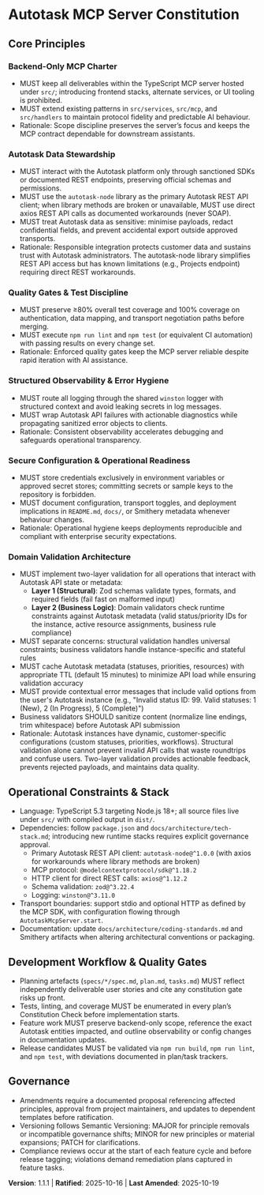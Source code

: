 <!--
Sync Impact Report - Amendment 1.1.1
Version change: 1.1.0 → 1.1.1
Amendment type: PATCH (clarification)
Modified principles: Autotask Data Stewardship, Operational Constraints & Stack
Added sections: Explicit autotask-node library usage guidance and dependency list
Removed sections: None
Templates requiring updates: None (clarification only)
Follow-up TODOs:
- ✅ Update WARP.md with autotask-node library limitation documentation
- ✅ Update docs/brownfield-architecture.md with REST-only clarification
- ✅ Update docs/architecture/tech-stack.md with library limitation details
- ✅ Update CLAUDE.md with known library limitations
- ✅ Update README.md architecture section with REST API clarification
Discovery Context: Corrected incorrect "SOAP fallback" claim in Known Limitations; clarified autotask-node is REST-only with axios for broken library methods
Proposal: Document that all Autotask API interactions use REST (via autotask-node or axios), never SOAP. Clarify Projects endpoint uses axios due to autotask-node bug.
-->

<!--
Previous Amendment - 1.1.0
Version change: 1.0.0 → 1.1.0
Modified principles: (new) Domain Validation Architecture
Added sections: None
Removed sections: None
Templates requiring updates:
- ⏳ .specify/templates/spec-template.md - Add validation architecture section
- ⏳ .specify/templates/plan-template.md - Add validation approach checklist
- ⏳ .specify/templates/tasks-template.md - Add validation task patterns
Follow-up TODOs:
- Review existing update operations for two-layer validation compliance
- Document metadata caching patterns in architecture/
- Update WARP.md with validation architecture guidance
Discovery Context: Identified during spec 004 clarification when analyzing existing TicketUpdateValidator
-->

# Autotask MCP Server Constitution

## Core Principles

### Backend-Only MCP Charter
- MUST keep all deliverables within the TypeScript MCP server hosted under `src/`; introducing frontend stacks, alternate services, or UI tooling is prohibited.
- MUST extend existing patterns in `src/services`, `src/mcp`, and `src/handlers` to maintain protocol fidelity and predictable AI behaviour.
- Rationale: Scope discipline preserves the server’s focus and keeps the MCP contract dependable for downstream assistants.

### Autotask Data Stewardship
- MUST interact with the Autotask platform only through sanctioned SDKs or documented REST endpoints, preserving official schemas and permissions.
- MUST use the `autotask-node` library as the primary Autotask REST API client; when library methods are broken or unavailable, MUST use direct axios REST API calls as documented workarounds (never SOAP).
- MUST treat Autotask data as sensitive: minimise payloads, redact confidential fields, and prevent accidental export outside approved transports.
- Rationale: Responsible integration protects customer data and sustains trust with Autotask administrators. The autotask-node library simplifies REST API access but has known limitations (e.g., Projects endpoint) requiring direct REST workarounds.

### Quality Gates & Test Discipline
- MUST preserve ≥80% overall test coverage and 100% coverage on authentication, data mapping, and transport negotiation paths before merging.
- MUST execute `npm run lint` and `npm test` (or equivalent CI automation) with passing results on every change set.
- Rationale: Enforced quality gates keep the MCP server reliable despite rapid iteration with AI assistance.

### Structured Observability & Error Hygiene
- MUST route all logging through the shared `winston` logger with structured context and avoid leaking secrets in log messages.
- MUST wrap Autotask API failures with actionable diagnostics while propagating sanitized error objects to clients.
- Rationale: Consistent observability accelerates debugging and safeguards operational transparency.

### Secure Configuration & Operational Readiness
- MUST store credentials exclusively in environment variables or approved secret stores; committing secrets or sample keys to the repository is forbidden.
- MUST document configuration, transport toggles, and deployment implications in `README.md`, `docs/`, or Smithery metadata whenever behaviour changes.
- Rationale: Operational hygiene keeps deployments reproducible and compliant with enterprise security expectations.

### Domain Validation Architecture
- MUST implement two-layer validation for all operations that interact with Autotask API state or metadata:
  - **Layer 1 (Structural)**: Zod schemas validate types, formats, and required fields (fail fast on malformed input)
  - **Layer 2 (Business Logic)**: Domain validators check runtime constraints against Autotask metadata (valid status/priority IDs for the instance, active resource assignments, business rule compliance)
- MUST separate concerns: structural validation handles universal constraints; business validators handle instance-specific and stateful rules
- MUST cache Autotask metadata (statuses, priorities, resources) with appropriate TTL (default 15 minutes) to minimize API load while ensuring validation accuracy
- MUST provide contextual error messages that include valid options from the user's Autotask instance (e.g., "Invalid status ID: 99. Valid statuses: 1 (New), 2 (In Progress), 5 (Complete)")
- Business validators SHOULD sanitize content (normalize line endings, trim whitespace) before Autotask API submission
- Rationale: Autotask instances have dynamic, customer-specific configurations (custom statuses, priorities, workflows). Structural validation alone cannot prevent invalid API calls that waste roundtrips and confuse users. Two-layer validation provides actionable feedback, prevents rejected payloads, and maintains data quality.

## Operational Constraints & Stack
- Language: TypeScript 5.3 targeting Node.js 18+; all source files live under `src/` with compiled output in `dist/`.
- Dependencies: follow `package.json` and `docs/architecture/tech-stack.md`; introducing new runtime stacks requires explicit governance approval.
  - Primary Autotask REST API client: `autotask-node@^1.0.0` (with axios for workarounds where library methods are broken)
  - MCP protocol: `@modelcontextprotocol/sdk@^1.18.2`
  - HTTP client for direct REST calls: `axios@^1.12.2`
  - Schema validation: `zod@^3.22.4`
  - Logging: `winston@^3.11.0`
- Transport boundaries: support stdio and optional HTTP as defined by the MCP SDK, with configuration flowing through `AutotaskMcpServer.start`.
- Documentation: update `docs/architecture/coding-standards.md` and Smithery artifacts when altering architectural conventions or packaging.

## Development Workflow & Quality Gates
- Planning artefacts (`specs/*/spec.md`, `plan.md`, `tasks.md`) MUST reflect independently deliverable user stories and cite any constitution gate risks up front.
- Tests, linting, and coverage MUST be enumerated in every plan’s Constitution Check before implementation starts.
- Feature work MUST preserve backend-only scope, reference the exact Autotask entities impacted, and outline observability or config changes in documentation updates.
- Release candidates MUST be validated via `npm run build`, `npm run lint`, and `npm test`, with deviations documented in plan/task trackers.

## Governance
- Amendments require a documented proposal referencing affected principles, approval from project maintainers, and updates to dependent templates before ratification.
- Versioning follows Semantic Versioning: MAJOR for principle removals or incompatible governance shifts; MINOR for new principles or material expansions; PATCH for clarifications.
- Compliance reviews occur at the start of each feature cycle and before release tagging; violations demand remediation plans captured in feature tasks.

**Version**: 1.1.1 | **Ratified**: 2025-10-16 | **Last Amended**: 2025-10-19

